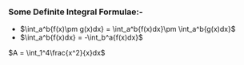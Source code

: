 ### Some Definite Integral Formulae:-
* $\int_a^b\{f(x)\pm g(x)dx} = \int_a^b\{f(x)dx}\pm \int_a^b\{g(x)dx}$
* $\int_a^b\{f(x)dx} = -\int_b^a\{f(x)dx}$

$A = \int_1^4\frac{x^2}{x}dx$
